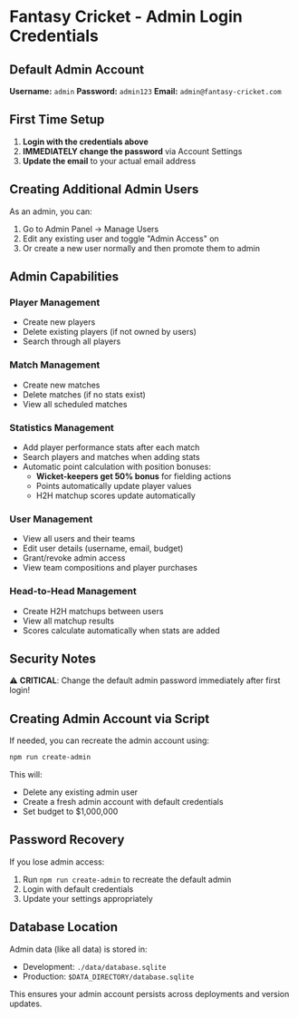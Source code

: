 # Fantasy Cricket - Admin Login Credentials

## Default Admin Account

**Username:** `admin`
**Password:** `admin123`
**Email:** `admin@fantasy-cricket.com`

## First Time Setup

1. **Login with the credentials above**
2. **IMMEDIATELY change the password** via Account Settings
3. **Update the email** to your actual email address

## Creating Additional Admin Users

As an admin, you can:
1. Go to Admin Panel → Manage Users
2. Edit any existing user and toggle "Admin Access" on
3. Or create a new user normally and then promote them to admin

## Admin Capabilities

### Player Management
- Create new players
- Delete existing players (if not owned by users)
- Search through all players

### Match Management  
- Create new matches
- Delete matches (if no stats exist)
- View all scheduled matches

### Statistics Management
- Add player performance stats after each match
- Search players and matches when adding stats
- Automatic point calculation with position bonuses:
  - **Wicket-keepers get 50% bonus** for fielding actions
  - Points automatically update player values
  - H2H matchup scores update automatically

### User Management
- View all users and their teams
- Edit user details (username, email, budget)
- Grant/revoke admin access
- View team compositions and player purchases

### Head-to-Head Management
- Create H2H matchups between users
- View all matchup results
- Scores calculate automatically when stats are added

## Security Notes

⚠️ **CRITICAL**: Change the default admin password immediately after first login!

## Creating Admin Account via Script

If needed, you can recreate the admin account using:

```bash
npm run create-admin
```

This will:
- Delete any existing admin user
- Create a fresh admin account with default credentials
- Set budget to $1,000,000

## Password Recovery

If you lose admin access:
1. Run `npm run create-admin` to recreate the default admin
2. Login with default credentials
3. Update your settings appropriately

## Database Location

Admin data (like all data) is stored in:
- Development: `./data/database.sqlite` 
- Production: `$DATA_DIRECTORY/database.sqlite`

This ensures your admin account persists across deployments and version updates.

